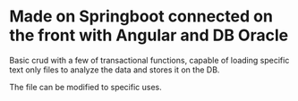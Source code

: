 # Made on Springboot connected on the front with Angular and DB Oracle

Basic crud with a few of transactional functions, capable of loading specific text only files to analyze the data and stores it on the DB.

The file can be modified to specific uses.
